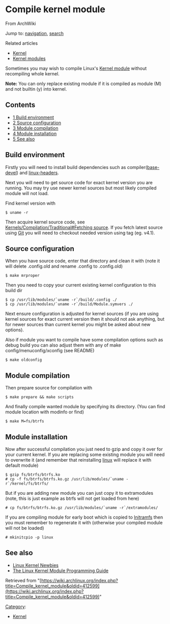 # Compile kernel module

From ArchWiki

Jump to: [navigation](#column-one), [search](#searchInput)

Related articles

*   [Kernel](/index.php/Kernel "Kernel")
*   [Kernel modules](/index.php/Kernel_modules "Kernel modules")

Sometimes you may wish to compile Linux's [Kernel module](/index.php/Kernel_module "Kernel module") without recompiling whole kernel.

**Note:** You can only replace existing module if it is compiled as module (M) and not builtin (y) into kernel.

## Contents

*   [1 Build environment](#Build_environment)
*   [2 Source configuration](#Source_configuration)
*   [3 Module compilation](#Module_compilation)
*   [4 Module installation](#Module_installation)
*   [5 See also](#See_also)

## Build environment

Firstly you will need to install build dependencies such as compiler([base-devel](https://www.archlinux.org/groups/x86_64/base-devel/)) and [linux-headers](https://www.archlinux.org/packages/?name=linux-headers).

Next you will need to get source code for exact kernel version you are running. You may try use newer kernel sources but most likely compiled module will not load.

Find kernel version with

```
$ uname -r

```

Then acquire kernel source code, see [Kernels/Compilation/Traditional#Fetching source](/index.php/Kernels/Compilation/Traditional#Fetching_source "Kernels/Compilation/Traditional"). If you fetch latest source using [Git](/index.php/Git "Git") you will need to checkout needed version using tag (eg. v4.1).

## Source configuration

When you have source code, enter that directory and clean it with (note it will delete .config.old and rename .config to .config.old)

```
$ make mrproper

```

Then you need to copy your current existing kernel configuration to this build dir

```
$ cp /usr/lib/modules/`uname -r`/build/.config ./
$ cp /usr/lib/modules/`uname -r`/build/Module.symvers ./

```

Next ensure configuration is adjusted for kernel sources (if you are using kernel sources for exact current version then it should not ask anything, but for newer sources than current kernel you might be asked about new options).

Also if module you want to compile have some compilation options such as debug build you can also adjust them with any of make config/menuconfig/xconfig (see README)

```
$ make oldconfig

```

## Module compilation

Then prepare source for compilation with

```
$ make prepare && make scripts

```

And finally compile wanted module by specifying its directory. (You can find module location with modinfo or find)

```
$ make M=fs/btrfs

```

## Module installation

Now after successful compilation you just need to gzip and copy it over for your current kernel. If you are replacing some existing module you will need to overwrite it (and remember that reinstalling [linux](https://www.archlinux.org/packages/?name=linux) will replace it with default module)

```
$ gzip fs/btrfs/btrfs.ko
# cp -f fs/btrfs/btrfs.ko.gz /usr/lib/modules/`uname -r`/kernel/fs/btrfs/

```

But if you are adding new module you can just copy it to extramodules (note, this is just example as btrfs will not get loaded from here)

```
# cp fs/btrfs/btrfs.ko.gz /usr/lib/modules/`uname -r`/extramodules/

```

If you are compiling module for early boot which is copied to [Initramfs](/index.php/Initramfs "Initramfs") then you must remember to regenerate it with (otherwise your compiled module will not be loaded)

```
# mkinitcpio -p linux

```

## See also

*   [Linux Kernel Newbies](http://kernelnewbies.org/)
*   [The Linux Kernel Module Programming Guide](http://www.tldp.org/LDP/lkmpg/2.6/html/)

Retrieved from "[https://wiki.archlinux.org/index.php?title=Compile_kernel_module&oldid=412599](https://wiki.archlinux.org/index.php?title=Compile_kernel_module&oldid=412599)"

[Category](/index.php/Special:Categories "Special:Categories"):

*   [Kernel](/index.php/Category:Kernel "Category:Kernel")
